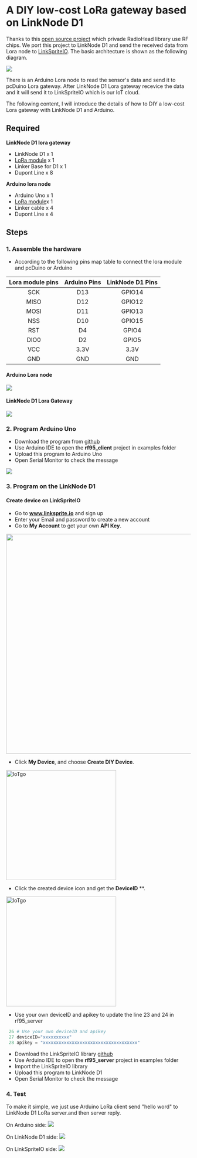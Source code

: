 # A DIY low-cost LoRa gateway based on LinkNode D1
Thanks to this [open source project](http://www.airspayce.com/mikem/arduino/RadioHead/) which privade RadioHead library use RF chips. We port this project to LinkNode D1 and send the received data from Lora node to [LinkSpriteIO](www.linksprite.io). The basic architecture is shown as the following diagram.

![](images/arch.png)

There is an Arduino Lora node to read the sensor's data and send it to pcDuino Lora gateway. After LinkNode D1 Lora gateway recevice the data and it will send it to LinkSpriteIO which is our IoT cloud.

The following content, I will introduce the details of how to DIY a low-cost Lora gateway with LinkNode D1 and Arduino.

## Required
**LinkNode D1 lora gateway**
- LinkNode D1 x 1
- [LoRa module](http://www.linksprite.com/wiki/index.php5?title=Low-cost_LoRa_Module) x 1
- Linker Base for D1 x 1
- Dupont Line x 8

**Arduino lora node**
- Arduino Uno x 1
- [LoRa module](http://www.linksprite.com/wiki/index.php5?title=Low-cost_LoRa_Module)x 1
- Linker cable x 4
- Dupont Line x 4

## Steps

### 1. Assemble the hardware
* According to the following pins map table to connect the lora module and pcDuino or Arduino

| Lora module pins | Arduino Pins | LinkNode D1 Pins|
|:--------:|:--------:|:--------:|
|SCK|D13|GPIO14|
|MISO|D12|GPIO12|
|MOSI|D11|GPIO13|
|NSS|D10|GPIO15|
|RST|D4|GPIO4|
|DIO0|D2|GPIO5|
|VCC|3.3V|3.3V|
|GND|GND|GND|
#### Arduino Lora node

![](images/poorman_arduino.png)

#### LinkNode D1 Lora Gateway

![](images/d1lora.png)

### 2. Program Arduino Uno
- Download the program from [github](https://github.com/delongqilinksprite/linknoded1-lora-ap.git)
- Use Arduino IDE to open the **rf95_client** project in examples folder
- Upload this program to Arduino Uno
- Open Serial Monitor to check the message

![](images/loratemp.png)

### 3. Program on the LinkNode D1
#### Create device on LinkSpriteIO 
* Go to **www.linksprite.io** and sign up
* Enter your Email and password to create a new account
* Go to **My Account** to get your own **API Key**. 
<img src="images/apikey.png" width="600">
 
* Click **My Device**, and choose **Create DIY Device**.
 
<img src="images/newdevice.png" title="IoTgo" width="300">
 
* Click the created device icon and get the **DeviceID** **.
 
<img src="images/deviceid.png" title="IoTgo" width="300">

* Use your own deviceID and apikey to update the line 23 and 24 in rf95_server
```python
 26 # Use your own deviceID and apikey
 27 deviceID="xxxxxxxxxx"
 28 apikey = "xxxxxxxxxxxxxxxxxxxxxxxxxxxxxxxxxxxx"
```

- Download the LinkSpriteIO library [github](https://github.com/delongqilinksprite/LinkSpriteIO.git)
- Use Arduino IDE to open the **rf95_server** project in examples folder
- Import the LinkSpriteIO library
- Upload this program to LinkNode D1
- Open Serial Monitor to check the message

### 4. Test
To make it simple, we just use Arduino LoRa client send "hello word" to LinkNode D1 LoRa server.and then server reply.

On Arduino side:
![](images/arduino_serial.png)

On LinkNode D1 side:
![](images/linknoded1_serial.png)

On LinkSpriteIO side:
![](images/linkio.png)





